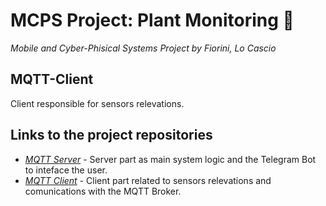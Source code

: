 # MCPS Project: Plant Monitoring :seedling:

*Mobile and Cyber-Phisical Systems Project by Fiorini, Lo Cascio*

## MQTT-Client

Client responsible for sensors relevations.

## Links to the project repositories

- [_MQTT Server_](https://github.com/96hoshi/MQTT-server) - Server part as main system logic and the Telegram Bot to inteface the user.
- [_MQTT Client_](https://github.com/dufnill/MQTT-client) - Client part related to sensors relevations and comunications with the MQTT Broker.
